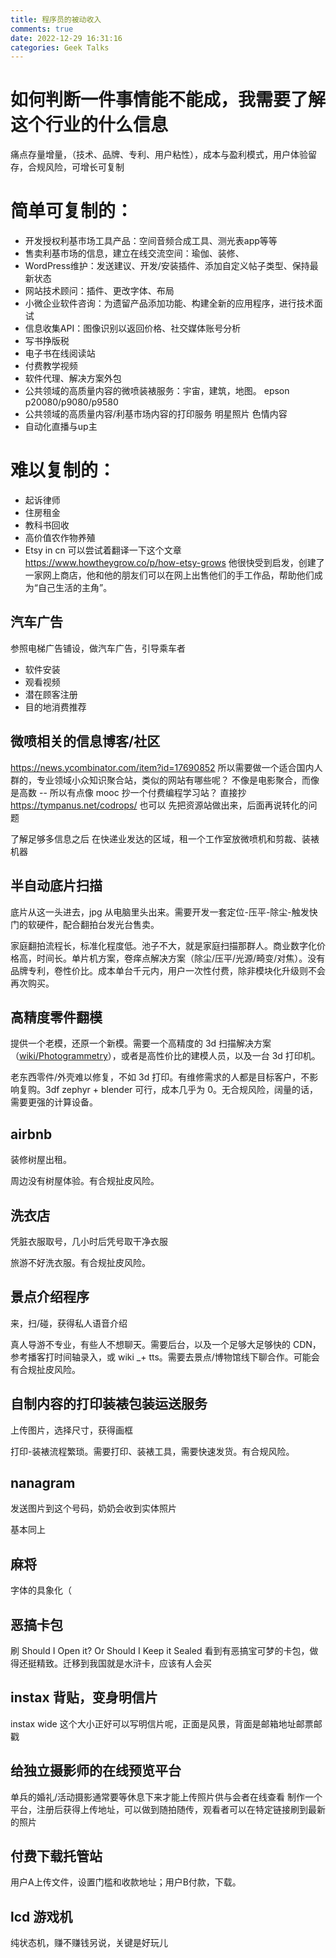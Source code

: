 ```yaml
---
title: 程序员的被动收入
comments: true
date: 2022-12-29 16:31:16
categories: Geek Talks
---
```


# 如何判断一件事情能不能成，我需要了解这个行业的什么信息

痛点存量增量，（技术、品牌、专利、用户粘性），成本与盈利模式，用户体验留存，合规风险，可增长可复制

# 简单可复制的：
- 开发授权利基市场工具产品：空间音频合成工具、测光表app等等
- 售卖利基市场的信息，建立在线交流空间：瑜伽、装修、
- WordPress维护：发送建议、开发/安装插件、添加自定义帖子类型、保持最新状态
- 网站技术顾问：插件、更改字体、布局
- 小微企业软件咨询：为遗留产品添加功能、构建全新的应用程序，进行技术面试
- 信息收集API：图像识别以返回价格、社交媒体账号分析
- 写书挣版税
- 电子书在线阅读站
- 付费教学视频
- 软件代理、解决方案外包
- 公共领域的高质量内容的微喷装裱服务：宇宙，建筑，地图。
  epson p20080/p9080/p9580
- 公共领域的高质量内容/利基市场内容的打印服务
    明星照片
    色情内容
- 自动化直播与up主

# 难以复制的：
- 起诉律师
- 住房租金
- 教科书回收
- 高价值农作物养殖
- Etsy in cn
  可以尝试着翻译一下这个文章
  https://www.howtheygrow.co/p/how-etsy-grows
  他很快受到启发，创建了一家网上商店，他和他的朋友们可以在网上出售他们的手工作品，帮助他们成为“自己生活的主角”。

## 汽车广告
参照电梯广告铺设，做汽车广告，引导乘车者
  - 软件安装
  - 观看视频
  - 潜在顾客注册
  - 目的地消费推荐

## 微喷相关的信息博客/社区
https://news.ycombinator.com/item?id=17690852
所以需要做一个适合国内人群的，专业领域小众知识聚合站，类似的网站有哪些呢？
不像是电影聚合，而像是高数 -- 所以有点像 mooc
抄一个付费编程学习站？
直接抄 https://tympanus.net/codrops/ 也可以
先把资源站做出来，后面再说转化的问题

了解足够多信息之后
在快递业发达的区域，租一个工作室放微喷机和剪裁、装裱机器

## 半自动底片扫描
底片从这一头进去，jpg 从电脑里头出来。需要开发一套定位-压平-除尘-触发快门的软硬件，配合翻拍台发光台售卖。

家庭翻拍流程长，标准化程度低。池子不大，就是家庭扫描那群人。商业数字化价格高，时间长。单片机方案，卷痒点解决方案（除尘/压平/光源/畸变/对焦）。没有品牌专利，卷性价比。成本单台千元内，用户一次性付费，除非模块化升级则不会再次购买。

## 高精度零件翻模
提供一个老模，还原一个新模。需要一个高精度的 3d 扫描解决方案（[wiki/Photogrammetry](https://en.wikipedia.org/wiki/Photogrammetry)），或者是高性价比的建模人员，以及一台 3d 打印机。

老东西零件/外壳难以修复，不如 3d 打印。有维修需求的人都是目标客户，不影响复购。3df zephyr + blender 可行，成本几乎为 0。无合规风险，阔量的话，需要更强的计算设备。

## airbnb
装修树屋出租。

周边没有树屋体验。有合规扯皮风险。

## 洗衣店
凭脏衣服取号，几小时后凭号取干净衣服

旅游不好洗衣服。有合规扯皮风险。

## 景点介绍程序
来，扫/碰，获得私人语音介绍

真人导游不专业，有些人不想聊天。需要后台，以及一个足够大足够快的 CDN，参考播客打时间轴录入，或 wiki _+ tts。需要去景点/博物馆线下聊合作。可能会有合规扯皮风险。

## 自制内容的打印装裱包装运送服务
上传图片，选择尺寸，获得画框

打印-装裱流程繁琐。需要打印、装裱工具，需要快速发货。有合规风险。

## nanagram
发送图片到这个号码，奶奶会收到实体照片

基本同上

## 麻将
字体的具象化（

## 恶搞卡包
刷 Should I Open it? Or Should I Keep it Sealed 看到有恶搞宝可梦的卡包，做得还挺精致。迁移到我国就是水浒卡，应该有人会买

## instax 背贴，变身明信片
instax wide 这个大小正好可以写明信片呢，正面是风景，背面是邮箱地址邮票邮戳

## 给独立摄影师的在线预览平台
单兵的婚礼/活动摄影通常要等休息下来才能上传照片供与会者在线查看
制作一个平台，注册后获得上传地址，可以做到随拍随传，观看者可以在特定链接刷到最新的照片

## 付费下载托管站
用户A上传文件，设置门槛和收款地址；用户B付款，下载。

## lcd 游戏机
纯状态机，赚不赚钱另说，关键是好玩儿
